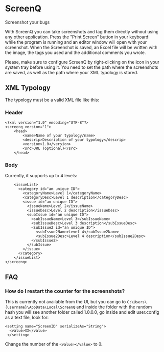 # ScreenQ
Screenshot your bugs

With ScreenQ you can take screenshots and tag them directly without using any other application.
Press the "Print Screen" button in your keyboard while the program is running and an editor window will open with your screenshot.
When the Screenshot is saved, an Excel file will be written with the image, the tags you used and the additional comments you wrote.

Please, make sure to configure ScreenQ by right-clicking on the icon in your system tray before using it. You need to set the path where the screenshots are saved, as well as the path where your XML typology is stored.

## XML Typology
The typology must be a valid XML file like this:
### Header
```
<?xml version="1.0" encoding="UTF-8"?>
<screenq version="1">
    <head>
        <name>Name of your typology/name>
        <descrip>Description of your typology</descrip>
        <version>1.0</version>
        <src>URL (optional)</src>
    </head>
```

### Body
Currently, it supports up to 4 levels:
```
    <issueList>
      <category id="an unique ID">
        <categoryName>Level 1</categoryName>
        <categoryDesc>Level 1 description</categoryDesc>
        <issue id="an unique ID">
          <issueName>Level 2</issueName>
          <issueDesc>Level 2 description</issueDesc>
          <subIssue id="an unique ID">
            <subIssueName>Level 3</subIssueName>
            <subIssueDesc>Level 3 description</subIssueDesc>
            <subIssue2 id="an unique ID">
              <subIssue2Name>Level 4</subIssue2Name>
              <subIssue2Desc>Level 4 description</subIssue2Desc>
            </subIssue2>
          </subIssue>
        </issue>
      </category>
    </issueList>
</screenq>    
```

## FAQ
### How do I restart the counter for the screenshots?
This is currently not available from the UI, but you can go to 
`` C:\Users\{username}\AppData\Local\ScreenQ ``  and inside the folder with the random hash you will see another folder called 1.0.0.0, go inside and edit user.config as a text file, look for:
```           
<setting name="ScreenID" serializeAs="String">
  <value>XX</value>
 </setting>
 ```
 Change the number of the ``<value></value>`` to 0.
            
